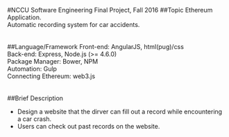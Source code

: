 #NCCU Software Engineering Final Project, Fall 2016
##Topic
Ethereum Application.<br>
Automatic recording system for car accidents.<br>
<br><br>
##Language/Framework 
Front-end: AngularJS, html(pug)/css<br>
Back-end: Express, Node.js (>= 4.6.0)<br>
Package Manager: Bower, NPM<br>
Automation: Gulp<br>
Connecting Ethereum: web3.js<br>
<br><br>
##Brief Description
* Design a website that the dirver can fill out a record while encountering a car crash.
* Users can check out past records on the website.
<br>
